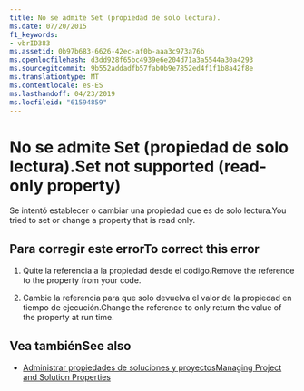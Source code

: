 ```yaml
---
title: No se admite Set (propiedad de solo lectura).
ms.date: 07/20/2015
f1_keywords:
- vbrID383
ms.assetid: 0b97b683-6626-42ec-af0b-aaa3c973a76b
ms.openlocfilehash: d3dd928f65bc4939e6e204d71a3a5544a30a4293
ms.sourcegitcommit: 9b552addadfb57fab0b9e7852ed4f1f1b8a42f8e
ms.translationtype: MT
ms.contentlocale: es-ES
ms.lasthandoff: 04/23/2019
ms.locfileid: "61594859"
---
```

# <a name="set-not-supported-read-only-property"></a><span data-ttu-id="27d15-102">No se admite Set (propiedad de solo lectura).</span><span class="sxs-lookup"><span data-stu-id="27d15-102">Set not supported (read-only property)</span></span>
<span data-ttu-id="27d15-103">Se intentó establecer o cambiar una propiedad que es de solo lectura.</span><span class="sxs-lookup"><span data-stu-id="27d15-103">You tried to set or change a property that is read only.</span></span>  
  
## <a name="to-correct-this-error"></a><span data-ttu-id="27d15-104">Para corregir este error</span><span class="sxs-lookup"><span data-stu-id="27d15-104">To correct this error</span></span>  
  
1. <span data-ttu-id="27d15-105">Quite la referencia a la propiedad desde el código.</span><span class="sxs-lookup"><span data-stu-id="27d15-105">Remove the reference to the property from your code.</span></span>  
  
2. <span data-ttu-id="27d15-106">Cambie la referencia para que solo devuelva el valor de la propiedad en tiempo de ejecución.</span><span class="sxs-lookup"><span data-stu-id="27d15-106">Change the reference to only return the value of the property at run time.</span></span>  
  
## <a name="see-also"></a><span data-ttu-id="27d15-107">Vea también</span><span class="sxs-lookup"><span data-stu-id="27d15-107">See also</span></span>

- [<span data-ttu-id="27d15-108">Administrar propiedades de soluciones y proyectos</span><span class="sxs-lookup"><span data-stu-id="27d15-108">Managing Project and Solution Properties</span></span>](/visualstudio/ide/managing-project-and-solution-properties)
